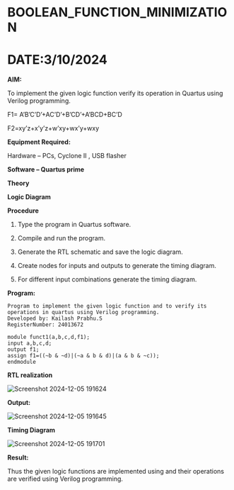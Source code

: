 # BOOLEAN_FUNCTION_MINIMIZATION
# DATE:3/10/2024
**AIM:**

To implement the given logic function verify its operation in Quartus using Verilog programming.

F1= A’B’C’D’+AC’D’+B’CD’+A’BCD+BC’D 

F2=xy’z+x’y’z+w’xy+wx’y+wxy

**Equipment Required:**

Hardware – PCs, Cyclone II , USB flasher

**Software – Quartus prime**

**Theory**

**Logic Diagram**

**Procedure**

1.	Type the program in Quartus software.

2.	Compile and run the program.

3.	Generate the RTL schematic and save the logic diagram.

4.	Create nodes for inputs and outputs to generate the timing diagram.

5.	For different input combinations generate the timing diagram.


**Program:**

```
Program to implement the given logic function and to verify its operations in quartus using Verilog programming.
Developed by: Kailash Prabhu.S
RegisterNumber: 24013672
 ```
```
module funct1(a,b,c,d,f1);
input a,b,c,d;
output f1;
assign f1=((~b & ~d)|(~a & b & d)|(a & b & ~c));
endmodule
```
**RTL realization**

![Screenshot 2024-12-05 191624](https://github.com/user-attachments/assets/a4c51298-0bf4-4c34-bac9-b6fe67091536)

**Output:**

![Screenshot 2024-12-05 191645](https://github.com/user-attachments/assets/1b088c1b-b9a1-4433-999c-4e9a7e7b8d7d)

**Timing Diagram**

![Screenshot 2024-12-05 191701](https://github.com/user-attachments/assets/91580e94-f7bd-4f2a-a8ac-7a2e1755ba49)


**Result:**

Thus the given logic functions are implemented using and their operations are verified using Verilog programming.


